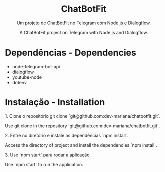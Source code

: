 # <h1 align="center">ChatBotFit</h1>

<p align="center">Um projeto de ChatBotFit no Telegram com Node.js e Dialogflow.</p>

<p align="center">A ChatBotFit project on Telegram with Node.js and Dialogflow.</p>

# <h1>Dependências - Dependencies</h1>

* node-telegram-bot-api
* dialogflow
* youtube-node
* dotenv

# <h1>Instalação - Installation</h1>

<p align="justify">1. Clone o repositório git clone `git@github.com:dev-mariana/chatbotfit.git`.</p>
  <p align="justify">Use git clone in the repository `git@github.com:dev-mariana/chatbotfit.git`.</p>
<p align="justify">2. Entre no diretório e instale as dependências `npm install`.</p>
  <p align="justify">Access the directory of project and install the dependencies `npm install`.</p>
<p align="justify">3. Use `npm start` para rodar a aplicação. </p>
  <p align="justify">Use `npm start` to run the application.</p>
